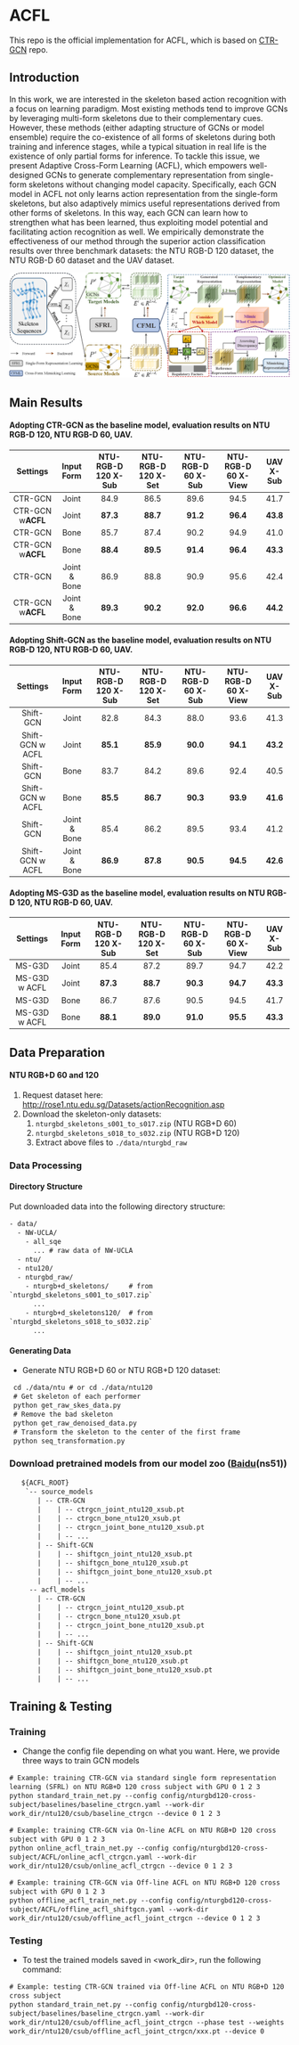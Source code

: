 # ACFL
This repo is the official implementation for ACFL, which is based on [CTR-GCN](https://github.com/Uason-Chen/CTR-GCN) repo.

## Introduction
In this work, we are interested in the skeleton based action recognition with a focus on learning paradigm. Most existing methods tend to improve GCNs by leveraging multi-form skeletons due to their complementary cues. However, these methods (either adapting structure of GCNs or model ensemble) require the co-existence of all forms of skeletons during both training and inference stages, while a typical situation in real life is the existence of only partial forms for inference. 
To tackle this issue, we present Adaptive Cross-Form Learning (ACFL), which empowers well-designed GCNs to generate complementary representation from single-form skeletons without changing model capacity. Specifically, each GCN model in ACFL not only learns action representation from the single-form skeletons, but also adaptively mimics useful representations derived from other forms of skeletons. In this way, each GCN can learn how to strengthen what has been learned, thus exploiting model potential and facilitating action recognition as well.
We empirically demonstrate the effectiveness of our method through the superior action classification results over three benchmark datasets: the NTU RGB-D 120 dataset, the NTU RGB-D 60 dataset and the UAV dataset. </br>

![Illustrating the paradigm of the proposed ACFL](/figures/ACFL.png)

## Main Results

#### Adopting CTR-GCN as the baseline model, evaluation results on NTU RGB-D 120, NTU RGB-D 60, UAV.
| Settings        | Input Form | NTU-RGB-D 120 X-Sub |  NTU-RGB-D 120 X-Set |  NTU-RGB-D 60 X-Sub |  NTU-RGB-D 60 X-View | UAV X-Sub |
|:---------------:|:----------:|:-------------------:|:--------------------:|:-------------------:|:--------------------:|:---------:|
|CTR-GCN          |   Joint    |         84.9        |         86.5         |         89.6        |          94.5        |   41.7    |
|CTR-GCN  w**ACFL**  |   Joint    |       **87.3**      |        **88.7**      |      **91.2**       |       **96.4**       | **43.8**  |
|CTR-GCN          |   Bone     |         85.7        |         87.4         |         90.2        |          94.9        |   41.0    |
|CTR-GCN  w**ACFL**  |   Bone     |       **88.4**      |       **89.5**       |       **91.4**      |        **96.4**      | **43.3**  |
|CTR-GCN          |Joint & Bone|         86.9        |         88.8         |         90.9        |          95.6        |   42.4    |
|CTR-GCN  w**ACFL**  |Joint & Bone|       **89.3**      |        **90.2**      |      **92.0**       |        **96.6**      |  **44.2** |

#### Adopting Shift-GCN as the baseline model, evaluation results on NTU RGB-D 120, NTU RGB-D 60, UAV.
| Settings        | Input Form | NTU-RGB-D 120 X-Sub |  NTU-RGB-D 120 X-Set |  NTU-RGB-D 60 X-Sub |  NTU-RGB-D 60 X-View | UAV X-Sub |
|:---------------:|:----------:|:-------------------:|:--------------------:|:-------------------:|:--------------------:|:---------:|
|Shift-GCN        |   Joint    |         82.8        |         84.3         |         88.0        |          93.6        |   41.3    |
|Shift-GCN w ACFL |   Joint    |         **85.1**    |      **85.9**        |         **90.0**    |          **94.1**    |   **43.2**|
|Shift-GCN        |   Bone     |         83.7        |         84.2         |         89.6        |          92.4        |   40.5    |
|Shift-GCN w ACFL |   Bone     |         **85.5**    |     **86.7**         |      **90.3**       |      **93.9**        |   **41.6**|
|Shift-GCN        |Joint & Bone|         85.4        |         86.2         |         89.5        |          93.4        |   41.2    |
|Shift-GCN w ACFL |Joint & Bone|         **86.9**    |      **87.8**        |        **90.5**     |       **94.5**       | **42.6**  |

#### Adopting MS-G3D as the baseline model, evaluation results on NTU RGB-D 120, NTU RGB-D 60, UAV.
| Settings        | Input Form | NTU-RGB-D 120 X-Sub |  NTU-RGB-D 120 X-Set |  NTU-RGB-D 60 X-Sub |  NTU-RGB-D 60 X-View | UAV X-Sub |
|:---------------:|:----------:|:-------------------:|:--------------------:|:-------------------:|:--------------------:|:---------:|
|MS-G3D           |   Joint    |         85.4        |         87.2         |         89.7        |          94.7        |   42.2    |
|MS-G3D w ACFL    |   Joint    |      **87.3**       |      **88.7**        |      **90.3**       |        **94.7**      | **43.3**  |
|MS-G3D           |   Bone     |         86.7        |         87.6         |         90.5        |          94.5        |   41.7    |
|MS-G3D w ACFL    |   Bone     |      **88.1**       |      **89.0**        |       **91.0**      |        **95.5**      | **43.3**  |

## Data Preparation

#### NTU RGB+D 60 and 120

1. Request dataset here: http://rose1.ntu.edu.sg/Datasets/actionRecognition.asp
2. Download the skeleton-only datasets:
   1. `nturgbd_skeletons_s001_to_s017.zip` (NTU RGB+D 60)
   2. `nturgbd_skeletons_s018_to_s032.zip` (NTU RGB+D 120)
   3. Extract above files to `./data/nturgbd_raw`


### Data Processing

#### Directory Structure

Put downloaded data into the following directory structure:

```
- data/
  - NW-UCLA/
    - all_sqe
      ... # raw data of NW-UCLA
  - ntu/
  - ntu120/
  - nturgbd_raw/
    - nturgb+d_skeletons/     # from `nturgbd_skeletons_s001_to_s017.zip`
      ...
    - nturgb+d_skeletons120/  # from `nturgbd_skeletons_s018_to_s032.zip`
      ...
```

#### Generating Data

- Generate NTU RGB+D 60 or NTU RGB+D 120 dataset:

```
 cd ./data/ntu # or cd ./data/ntu120
 # Get skeleton of each performer
 python get_raw_skes_data.py
 # Remove the bad skeleton 
 python get_raw_denoised_data.py
 # Transform the skeleton to the center of the first frame
 python seq_transformation.py
```

### Download pretrained models from our model zoo ([Baidu](https://pan.baidu.com/s/1M4z9daHRp9gQ7am6o3-Vqg)(ns51))
```
   ${ACFL_ROOT}
    `-- source_models
       | -- CTR-GCN
       |    | -- ctrgcn_joint_ntu120_xsub.pt
       |    | -- ctrgcn_bone_ntu120_xsub.pt
       |    | -- ctrgcn_joint_bone_ntu120_xsub.pt
       |    | -- ...
       | -- Shift-GCN
       |    | -- shiftgcn_joint_ntu120_xsub.pt
       |    | -- shiftgcn_bone_ntu120_xsub.pt
       |    | -- shiftgcn_joint_bone_ntu120_xsub.pt
       |    | -- ...
     -- acfl_models
       | -- CTR-GCN
       |    | -- ctrgcn_joint_ntu120_xsub.pt
       |    | -- ctrgcn_bone_ntu120_xsub.pt
       |    | -- ctrgcn_joint_bone_ntu120_xsub.pt
       |    | -- ...
       | -- Shift-GCN
       |    | -- shiftgcn_joint_ntu120_xsub.pt
       |    | -- shiftgcn_bone_ntu120_xsub.pt
       |    | -- shiftgcn_joint_bone_ntu120_xsub.pt
       |    | -- ...
```

## Training & Testing

### Training

- Change the config file depending on what you want. Here, we provide three ways to train GCN models

```
# Example: training CTR-GCN via standard single form representation learning (SFRL) on NTU RGB+D 120 cross subject with GPU 0 1 2 3
python standard_train_net.py --config config/nturgbd120-cross-subject/baselines/baseline_ctrgcn.yaml --work-dir work_dir/ntu120/csub/baseline_ctrgcn --device 0 1 2 3
```

```
# Example: training CTR-GCN via On-line ACFL on NTU RGB+D 120 cross subject with GPU 0 1 2 3
python online_acfl_train_net.py --config config/nturgbd120-cross-subject/ACFL/online_acfl_ctrgcn.yaml --work-dir work_dir/ntu120/csub/online_acfl_ctrgcn --device 0 1 2 3
```

```
# Example: training CTR-GCN via Off-line ACFL on NTU RGB+D 120 cross subject with GPU 0 1 2 3
python offline_acfl_train_net.py --config config/nturgbd120-cross-subject/ACFL/offline_acfl_shiftgcn.yaml --work-dir work_dir/ntu120/csub/offline_acfl_joint_ctrgcn --device 0 1 2 3
```

### Testing

- To test the trained models saved in <work_dir>, run the following command:

```
# Example: testing CTR-GCN trained via Off-line ACFL on NTU RGB+D 120 cross subject
python standard_train_net.py --config config/nturgbd120-cross-subject/baselines/baseline_ctrgcn.yaml --work-dir work_dir/ntu120/csub/offline_acfl_joint_ctrgcn --phase test --weights work_dir/ntu120/csub/offline_acfl_joint_ctrgcn/xxx.pt --device 0
```

